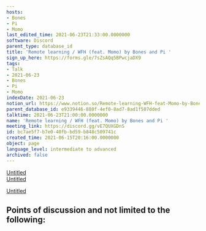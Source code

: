 ```yaml
---
hosts:
- Bones
- Pi
- Momo
last_edited_time: 2021-06-23T21:33:00.0000000
software: Discord
parent_type: database_id
title: 'Remote learning / WFH (feat. Momo) by Bones and Pi '
sign_up_here: https://forms.gle/7sZsAQq5BPwcjaDX9
tags:
- Talk
- 2021-06-23
- Bones
- Pi
- Momo
indexDate: 2021-06-23
notion_url: https://www.notion.so/Remote-learning-WFH-feat-Momo-by-Bones-and-Pi-bc7ae5f7b7e040fbbd59b848c509741c
parent_database_id: e9339446-880f-4ef0-8ad7-8ad1f507dded
talktime: 2021-06-23T21:00:00.0000000
name: 'Remote learning / WFH (feat. Momo) by Bones and Pi '
meeting_link: https://discord.gg/vE7QUXGDnS
id: bc7ae5f7-b7e0-40fb-bd59-b848c509741c
created_time: 2021-06-15T20:16:00.0000000
object: page
language_level: intermediate to advanced
archived: false
---
```


[Untitled](https://www.notion.so/23f0f26c7f1547c0b08477c0c6f1f461)   
[Untitled](https://www.notion.so/482e61b02b9c4456b2b4fe86bb7544c6)   

[Untitled](https://www.notion.so/60226399bd024bf4bf588586f8013a21)   
## Points of discussion and not limited to the following:

   
   
   
   

   


